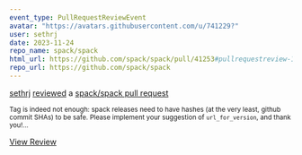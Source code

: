 ```yaml
---
event_type: PullRequestReviewEvent
avatar: "https://avatars.githubusercontent.com/u/741229?"
user: sethrj
date: 2023-11-24
repo_name: spack/spack
html_url: https://github.com/spack/spack/pull/41253#pullrequestreview-1748275074
repo_url: https://github.com/spack/spack
---
```


<a href='https://github.com/sethrj' target='_blank'>sethrj</a> <a href='https://github.com/spack/spack/pull/41253#pullrequestreview-1748275074' target='_blank'>reviewed</a> a <a href='https://github.com/spack/spack/pull/41253' target='_blank'>spack/spack pull request</a>

<small>Tag is indeed not enough: spack releases need to have hashes (at the very least, github commit SHAs) to be safe. Please implement your suggestion of `url_for_version`, and thank you!...</small>

<a href='https://github.com/spack/spack/pull/41253#pullrequestreview-1748275074' target='_blank'>View Review</a>